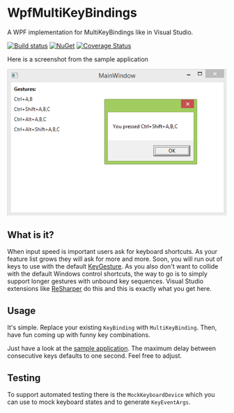 # WpfMultiKeyBindings

A WPF implementation for MultiKeyBindings like in Visual Studio.

[![Build status](https://ci.appveyor.com/api/projects/status/x1h1u6p7pbal097j?svg=true)](https://ci.appveyor.com/project/awesome-inc-build/wpfmultikeybindings)
[![NuGet](https://badge.fury.io/nu/WpfMultiKeyBindings.svg)](https://www.nuget.org/packages/WpfMultiKeyBindings/) 
[![Coverage Status](https://coveralls.io/repos/github/awesome-inc/WpfMultiKeyBindings/badge.svg?branch=develop)](https://coveralls.io/github/awesome-inc/WpfMultiKeyBindings)

Here is a screenshot from the sample application

![Screenshot of sample application](WpfSample.png)

## What is it?

When input speed is important users ask for keyboard shortcuts. As your feature list grows they will ask for more and more. 
Soon, you will run out of keys to use with the default [KeyGesture](https://msdn.microsoft.com/en-us/library/system.windows.input.keygesture%28v=vs.110%29.aspx). 
As you also don't want to collide with the default Windows control shortcuts, the way to go is to simply support longer gestures with unbound key sequences. 
Visual Studio extensions like [ReSharper](https://www.jetbrains.com/resharper/) do this and this is exactly what you get here.

## Usage

It's simple. Replace your existing `KeyBinding` with `MultiKeyBinding`. 
Then, have fun coming up with funny key combinations.
 
Just have a look at the [sample application](WpfSample/MainWindow.xaml). 
The maximum delay between consecutive keys defaults to one second. Feel free to adjust.

## Testing

To support automated testing there is the `MockKeyboardDevice` which you can use to mock keyboard states and to generate `KeyEventArgs`.